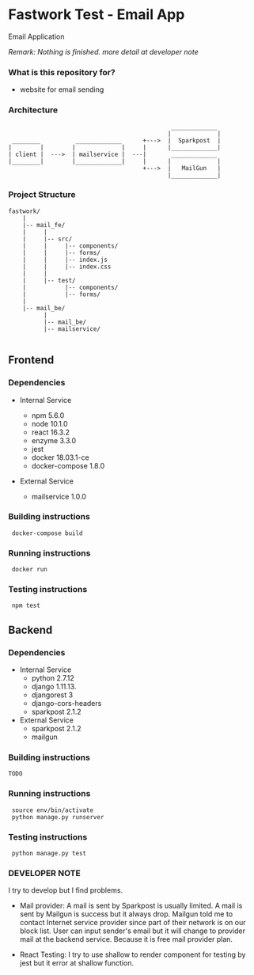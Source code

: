 # Fastwork Test - Email App #

Email Application

*Remark: Nothing is finished. more detail at developer note*

### What is this repository for? ###
- website for email sending

### Architecture ###
```
                                              _____________ 
                                             |             |
 ________          _____________      +--->  |  Sparkpost  |
|        |        |             |     |      |_____________|  
| client |  --->  | mailservice |  ---|       _____________
|________|        |_____________|     |      |             |
                                      +--->  |   MailGun   |
                                             |_____________|

```


### Project Structure ###

```
fastwork/
    |
    |-- mail_fe/
    |     |
    |     |-- src/
    |     |     |-- components/
    |     |     |-- forms/
    |     |     |-- index.js
    |     |     |-- index.css
    |     |
    |     |-- test/
    |           |-- components/
    |           |-- forms/
    |     
    |-- mail_be/
          |
          |-- mail_be/
          |-- mailservice/
          

```

## Frontend ##

### Dependencies ###
- Internal Service
    - npm 5.6.0
    - node 10.1.0
    - react 16.3.2
    - enzyme 3.3.0
    - jest
    - docker 18.03.1-ce
    - docker-compose 1.8.0

- External Service
    - mailservice 1.0.0

### Building instructions ###
```
 docker-compose build
```

### Running instructions ###
```
 docker run
```

### Testing instructions ###
```
 npm test
```


## Backend ##

### Dependencies ###
- Internal Service
    - python 2.7.12
    - django 1.11.13.
    - djangorest 3
    - django-cors-headers
    - sparkpost 2.1.2
- External Service
    - sparkpost 2.1.2
    - mailgun

### Building instructions ###
```
TODO
```

### Running instructions ###
```
 source env/bin/activate
 python manage.py runserver
```

### Testing instructions ###
```
 python manage.py test
```


### DEVELOPER NOTE ###
I try to develop but I find problems.

- Mail provider: A mail is sent by Sparkpost is usually limited. A mail is sent by Mailgun is success but it always drop. Mailgun told me to contact Internet service provider since part of their network is on our block list. User can input sender's email but it will change to provider mail at the backend service. Because it is free mail provider plan.

- React Testing: I try to use shallow to render component for testing by jest but it error at shallow function.
